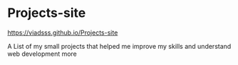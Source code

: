 # Projects-site
https://viadsss.github.io/Projects-site

A List of my small projects that helped me improve my skills and understand web development more  

